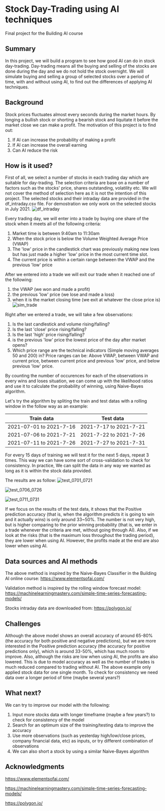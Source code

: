 # Stock Day-Trading using AI techniques

Final project for the Building AI course

## Summary

In this project, we will build a program to see how good AI can do in stock day-trading. Day-trading means all the buying and selling of the stocks are done during the day and we do not hold the stock overnight. We will simulate buying and selling a group of selected stocks over a period of time, with and without using AI, to find out the differences of applying AI techniques.

## Background

Stock prices fluctuates almost every seconds during the market hours. By longing a bullish stock or shorting a bearish stock and liquitate it before the market close we can make a profit. The motivation of this project is to find out:
1. If AI can increase the probability of making a profit
2. If AI can increase the overall earning
3. Can AI reduce the risk

## How is it used?

First of all, we select a number of stocks in each trading day which are suitable for day-trading. The selection criteria are base on a number of factors such as the stocks' price, shares outstanding, volatility etc. We will not cover the method of selection here as it is not the intention of this project. The selected stocks and their intraday data are provided in the df_intraday.csv file. For demostration we only work on the selected stocks in July 2021.
![df_intraday](https://user-images.githubusercontent.com/125923909/222553707-59eb7d9a-0a3b-4243-bcaf-904587067bd1.jpg)

Every trading day, we will enter into a trade by buying one share of the stock when it meets all of the following criteria:
1. Market time is between 9:40am to 11:30am
2. When the stock price is below the Volume Weighted Average Price (VWAP)
3. The 'low' price in the candlestick chart was previously making new lows but has just made a higher 'low' price in the most current time slot.
4. The current price is within a certain range between the VWAP and the previous 'low' price

After we entered into a trade we will exit our trade when it reached one of the following:
1. the VWAP (we won and made a profit)
2. the previous 'low' price (we lose and made a loss)
3. when it is the market closing time (we exit at whatever the close price is)
![sim_trade](https://user-images.githubusercontent.com/125923909/222557417-8c3586b9-2893-4c9b-8836-66f0058fa5da.jpg)

Right after we entered a trade, we will take a few observations:
1. Is the last candlestick and volume rising/falling?
2. Is the last 'close' price rising/falling?
3. Is the last 'high' price rising/falling?
4. is the previous 'low' price the lowest price of the day after market opens?
5. Which price range are the technical indicators (Simple moving averages 50 and 200) in? Price ranges can be: Above VWAP, between VWAP and current price, between current price and previous 'low' price, and below previous 'low' price.

By counting the number of occurences for each of the observations in every wins and loses situation, we can come up with the likelihood ratios and use it to calculate the probability of winning, using Naive-Bayes algorithm.

Let's try the algorithm by spliting the train and test datas with a rolling window in the follow way as an example:

|Train data                          |Test data                           |
|------------------------------------|------------------------------------|
|2021-07-01 to 2021-7-16             |2021-7-17 to 2021-7-21              |
|2021-07-06 to 2021-7-21             |2021-7-22 to 2021-7-26              |
|2021-07-11 to 2021-7-26             |2021-7-27 to 2021-7-31              |

For every 15 days of training we will test it for the next 5 days, repeat 3 times. This way we can have some sort of cross-validation to check for consistency. In practice, We can split the data in any way we wanted as long as it is within the stock data provided.

The results are as follow:
![test_0701_0721](https://user-images.githubusercontent.com/125923909/222568976-8d5baed8-2c9f-48f8-999c-8a8e8deee6d3.jpg)

![test_0706_0726](https://user-images.githubusercontent.com/125923909/222569000-66eef1c1-0796-485b-a3bd-fb48456aa2ca.jpg)

![test_0711_0731](https://user-images.githubusercontent.com/125923909/222569019-6d0fb891-e806-4b91-a55f-71aa97c45fa7.jpg)

If we focus on the results of the test data, it shows that the Positive prediction accuracy (that is, when the algorithm predicts it is going to win and it actually wins) is only around 33~50%. The number is not very high, but is higher comparing to the prior winning probability (that is, we enter in a trade whenever the criteria are met, without going through AI). Also, if we look at the risks (that is the maximum loss throughout the trading period), they are lower when using AI. However, the profits made at the end are also lower when using AI.

## Data sources and AI methods

The above method is inspired by the Naive-Bayes Classifier in the Building AI online course:
https://www.elementsofai.com/

Validation method is inspired by the rolling window forecast model:
https://machinelearningmastery.com/simple-time-series-forecasting-models/

Stocks intraday data are downloaded from:
https://polygon.io/

## Challenges

Although the above model shows an overall accuracy of around 65-80% (the accuracy for both positive and negative predictions), but we are more interested in the Positive prediction accuracy (the accuracy for positive predictions only), which is around 33-50%, which has much room to improve.
Also, although the risks are low when using AI, the profits are also lowered. This is due to model accuracy as well as the number of trades is much reduced compared to trading without AI.
The above example only applied stock data for one single month. To check for consistency we need data over a longer period of time (maybe several years?)

## What next?

We can try to improve our model with the following:
1. Input more stocks data with longer timeframe (maybe a few years?) to check for consistency of the model
2. Search for an optimum size of the training/testing data to improve the accuracy
3. Use more observations (such as yesterday high/low/close prices, company financial data, etc) as inputs, or try different combination of observations
4. We can also short a stock by using a similar Naive-Bayes algorithm


## Acknowledgments

https://www.elementsofai.com/

https://machinelearningmastery.com/simple-time-series-forecasting-models/

https://polygon.io/
